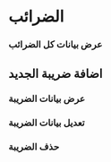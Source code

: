 # الضرائب


### عرض بيانات كل الضرائب

<api-ref title="get all  taxes data" verb="Get" route="/api/taxes" :response-codes="[200]">
    <template v-slot:description>
جلب كل بيانات الضرائب   
 </template>
     <template v-slot:headers>
        <api-ref-item name="Bearer Token" :required="true" type="string" example="application/json">
            Accept json responses
        </api-ref-item>
    </template>
    <template v-slot:200>
        <pre>
{
    "taxes":[array],
}
        </pre>
    </template>
</api-ref>

##   اضافة  ضريبة الجديد

<api-ref title="create new tax" verb="post" route="/api/taxes" :response-codes="[200]">
    <template v-slot:description>
 إدخال بيانات  الضريبة الجديدة 
    </template>
    <template v-slot:body>
        <api-ref-item name="name" :required="true" type="string">
            the tax name 
        </api-ref-item>
        <api-ref-item name="percentage" :required="true" type="number">
             the percentage of tax 
        </api-ref-item>
    </template>
    </template>
     <template v-slot:headers>
        <api-ref-item name="Bearer Token" :required="true" type="string" example="application/json">
            Accept json responses
        </api-ref-item>
    </template>
    <template v-slot:200>
        <pre>
{
    "message": "A new tax  created successfully",
}
        </pre>
    </template>
</api-ref>

### عرض بيانات الضريبة

<api-ref title="get tax data" verb="Get" route="/api/taxes/{tax}" :response-codes="[200]">
    <template v-slot:description>
جلب  بيانات الضريبة   
 </template>
     <template v-slot:headers>
        <api-ref-item name="Bearer Token" :required="true" type="string" example="application/json">
            Accept json responses
        </api-ref-item>
    </template>
    <template v-slot:200>
        <pre>
{
    "tax":{},
}
        </pre>
    </template>
</api-ref>


### تعديل  بيانات الضريبة

<api-ref title="update  tax data" verb="patch" route="/api/taxes/{tax}" :response-codes="[200]">
    <template v-slot:description>
 تعديل بيانات  الضريبة  
    </template>
     <template v-slot:body>
        <api-ref-item name="name" :required="false" type="string">
            the tax name 
        </api-ref-item>
        <api-ref-item name="percentage" :required="false" type="number">
             the percentage of tax 
        </api-ref-item>
    </template>
     <template v-slot:headers>
        <api-ref-item name="Bearer Token" :required="true" type="string" example="application/json">
            Accept json responses
        </api-ref-item>
    </template>
    <template v-slot:200>
        <pre>
{
    "message": "A tax  updated successfully",
}
        </pre>
    </template>
</api-ref>

###  حذف الضريبة

<api-ref title=" delete tax data" verb="delete" route="/api/taxes/{tax}" :response-codes="[200]">
    <template v-slot:description>
  حذف الضريبة   
 </template>
     <template v-slot:headers>
        <api-ref-item name="Bearer Token" :required="true" type="string" example="application/json">
            Accept json responses
        </api-ref-item>
    </template>
    <template v-slot:200>
        <pre>
{
    "message": "A  tax  deleted successfully",
}
        </pre>
    </template>
</api-ref>
